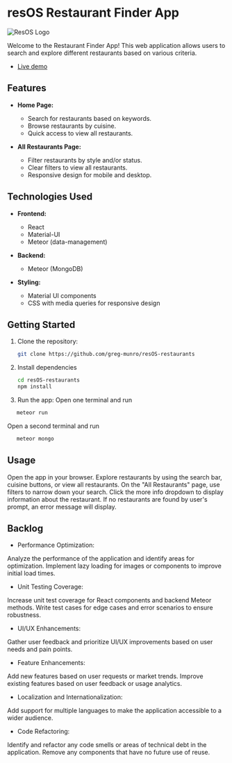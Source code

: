 # resOS Restaurant Finder App

![ResOS Logo](https://media.tekpon.com/2023/05/resOS-Logo.webp)

Welcome to the Restaurant Finder App! This web application allows users to search and explore different restaurants based on various criteria.

- [Live demo](https://resos.eu.meteorapp.com/)

## Features

- **Home Page:**
  - Search for restaurants based on keywords.
  - Browse restaurants by cuisine.
  - Quick access to view all restaurants.

- **All Restaurants Page:**
  - Filter restaurants by style and/or status.
  - Clear filters to view all restaurants.
  - Responsive design for mobile and desktop.

## Technologies Used

- **Frontend:**
  - React
  - Material-UI
  - Meteor (data-management)

- **Backend:**
  - Meteor (MongoDB)

- **Styling:**
  - Material UI components
  - CSS with media queries for responsive design

## Getting Started

1. Clone the repository:

   ```bash
   git clone https://github.com/greg-munro/resOS-restaurants

2. Install dependencies

   ```bash 
   cd resOS-restaurants
   npm install

3. Run the app:
Open one terminal and run

  ```bash
     meteor run
```

Open a second terminal and run

  ```bash
     meteor mongo
  ```

## Usage 
Open the app in your browser.
Explore restaurants by using the search bar, cuisine buttons, or view all restaurants.
On the "All Restaurants" page, use filters to narrow down your search.
Click the more info dropdown to display information about the restaurant.
If no restaurants are found by user's prompt, an error message will display. 

## Backlog

- Performance Optimization:

Analyze the performance of the application and identify areas for optimization.
Implement lazy loading for images or components to improve initial load times.

- Unit Testing Coverage:

Increase unit test coverage for React components and backend Meteor methods.
Write test cases for edge cases and error scenarios to ensure robustness.

- UI/UX Enhancements:

Gather user feedback and prioritize UI/UX improvements based on user needs and pain points.

- Feature Enhancements:

Add new features based on user requests or market trends.
Improve existing features based on user feedback or usage analytics.

- Localization and Internationalization:

Add support for multiple languages to make the application accessible to a wider audience.

- Code Refactoring:

Identify and refactor any code smells or areas of technical debt in the application.
Remove any components that have no future use of reuse.